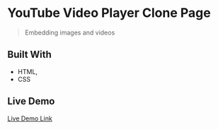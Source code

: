 # YouTube Video Player Clone Page

> Embedding images and videos

## Built With

- HTML,
- CSS

## Live Demo

[Live Demo Link](https://acushlakoncept.github.io/youtube-player-page/)

